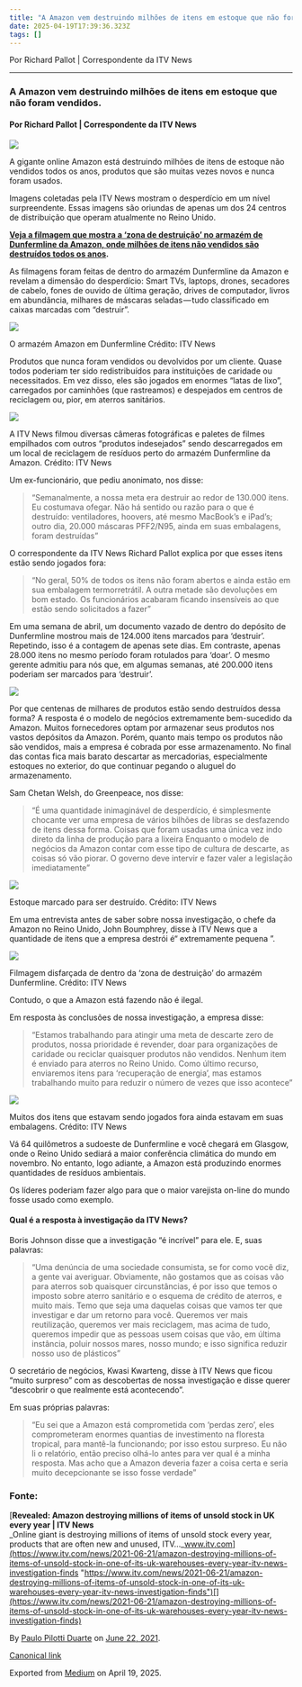 ```yaml
---
title: "A Amazon vem destruindo milhões de itens em estoque que não foram vendidos."
date: 2025-04-19T17:39:36.323Z
tags: []
---
```


Por Richard Pallot | Correspondente da ITV News

* * *

### **A Amazon vem destruindo milhões de itens em estoque que não foram vendidos.**

#### **Por Richard Pallot | Correspondente da ITV News**

![](https://cdn-images-1.medium.com/max/800/0*fHdWjzvitz0o2aTc.jpg)

A gigante online Amazon está destruindo milhões de itens de estoque não vendidos todos os anos, produtos que são muitas vezes novos e nunca foram usados.

Imagens coletadas pela ITV News mostram o desperdício em um nível surpreendente. Essas imagens são oriundas de apenas um dos 24 centros de distribuição que operam atualmente no Reino Unido.

[**Veja a filmagem que mostra a ‘zona de destruição’ no armazém de Dunfermline da Amazon, onde milhões de itens não vendidos são destruídos todos os anos**](https://www.itv.com/news/2021-06-21/amazon-destroying-millions-of-items-of-unsold-stock-in-one-of-its-uk-warehouses-every-year-itv-news-investigation-finds)**.**

As filmagens foram feitas de dentro do armazém Dunfermline da Amazon e revelam a dimensão do desperdício: Smart TVs, laptops, drones, secadores de cabelo, fones de ouvido de última geração, drives de computador, livros em abundância, milhares de máscaras seladas — tudo classificado em caixas marcadas com “destruir”.

![](https://cdn-images-1.medium.com/max/800/1*tF9yADugFWQeRiEzZ6sWkw.png)

O armazém Amazon em Dunfermline Crédito: ITV News

Produtos que nunca foram vendidos ou devolvidos por um cliente. Quase todos poderiam ter sido redistribuídos para instituições de caridade ou necessitados. Em vez disso, eles são jogados em enormes “latas de lixo”, carregados por caminhões (que rastreamos) e despejados em centros de reciclagem ou, pior, em aterros sanitários.

![](https://cdn-images-1.medium.com/max/800/1*OneFdr_HsyD-pKmsv4DXUg.png)

A ITV News filmou diversas câmeras fotográficas e paletes de filmes empilhados com outros “produtos indesejados” sendo descarregados em um local de reciclagem de resíduos perto do armazém Dunfermline da Amazon. Crédito: ITV News

Um ex-funcionário, que pediu anonimato, nos disse:

> “Semanalmente, a nossa meta era destruir ao redor de 130.000 itens. Eu costumava ofegar. Não há sentido ou razão para o que é destruído: ventiladores, hoovers, até mesmo MacBook’s e iPad’s; outro dia, 20.000 máscaras PFF2/N95, ainda em suas embalagens, foram destruídas”

O correspondente da ITV News Richard Pallot explica por que esses itens estão sendo jogados fora:

> “No geral, 50% de todos os itens não foram abertos e ainda estão em sua embalagem termorretrátil. A outra metade são devoluções em bom estado. Os funcionários acabaram ficando insensíveis ao que estão sendo solicitados a fazer”

Em uma semana de abril, um documento vazado de dentro do depósito de Dunfermline mostrou mais de 124.000 itens marcados para ‘destruir’. Repetindo, isso é a contagem de apenas sete dias. Em contraste, apenas 28.000 itens no mesmo período foram rotulados para ‘doar’. O mesmo gerente admitiu para nós que, em algumas semanas, até 200.000 itens poderiam ser marcados para ‘destruir’.

![](https://cdn-images-1.medium.com/max/800/1*l5nt0L5an5uwKCglk5ntgQ.png)

Por que centenas de milhares de produtos estão sendo destruídos dessa forma? A resposta é o modelo de negócios extremamente bem-sucedido da Amazon. Muitos fornecedores optam por armazenar seus produtos nos vastos depósitos da Amazon. Porém, quanto mais tempo os produtos não são vendidos, mais a empresa é cobrada por esse armazenamento. No final das contas fica mais barato descartar as mercadorias, especialmente estoques no exterior, do que continuar pegando o aluguel do armazenamento.

Sam Chetan Welsh, do Greenpeace, nos disse:

> “É uma quantidade inimaginável de desperdício, é simplesmente chocante ver uma empresa de vários bilhões de libras se desfazendo de itens dessa forma. Coisas que foram usadas uma única vez indo direto da linha de produção para a lixeira Enquanto o modelo de negócios da Amazon contar com esse tipo de cultura de descarte, as coisas só vão piorar. O governo deve intervir e fazer valer a legislação imediatamente”

![](https://cdn-images-1.medium.com/max/800/1*boeSglRu5V5Z6d4uz3TmZA.png)

Estoque marcado para ser destruído. Crédito: ITV News

Em uma entrevista antes de saber sobre nossa investigação, o chefe da Amazon no Reino Unido, John Boumphrey, disse à ITV News que a quantidade de itens que a empresa destrói é“ extremamente pequena ”.

![](https://cdn-images-1.medium.com/max/800/1*5CnVrdo8bInDJlqVL1ixPA.png)

Filmagem disfarçada de dentro da ‘zona de destruição’ do armazém Dunfermline. Crédito: ITV News

Contudo, o que a Amazon está fazendo não é ilegal.

Em resposta às conclusões de nossa investigação, a empresa disse:

> “Estamos trabalhando para atingir uma meta de descarte zero de produtos, nossa prioridade é revender, doar para organizações de caridade ou reciclar quaisquer produtos não vendidos. Nenhum item é enviado para aterros no Reino Unido. Como último recurso, enviaremos itens para ‘recuperação de energia’, mas estamos trabalhando muito para reduzir o número de vezes que isso acontece”

![](https://cdn-images-1.medium.com/max/800/1*egf20h5Y3wutNo7cf_j-TA.png)

Muitos dos itens que estavam sendo jogados fora ainda estavam em suas embalagens. Crédito: ITV News

Vá 64 quilômetros a sudoeste de Dunfermline e você chegará em Glasgow, onde o Reino Unido sediará a maior conferência climática do mundo em novembro. No entanto, logo adiante, a Amazon está produzindo enormes quantidades de resíduos ambientais.

Os líderes poderiam fazer algo para que o maior varejista on-line do mundo fosse usado como exemplo.

#### **Qual é a resposta à investigação da ITV News?**

Boris Johnson disse que a investigação “é incrível” para ele. E, suas palavras:

> “Uma denúncia de uma sociedade consumista, se for como você diz, a gente vai averiguar. Obviamente, não gostamos que as coisas vão para aterros sob quaisquer circunstâncias, é por isso que temos o imposto sobre aterro sanitário e o esquema de crédito de aterros, e muito mais. Temo que seja uma daquelas coisas que vamos ter que investigar e dar um retorno para você. Queremos ver mais reutilização, queremos ver mais reciclagem, mas acima de tudo, queremos impedir que as pessoas usem coisas que vão, em última instância, poluir nossos mares, nosso mundo; e isso significa reduzir nosso uso de plásticos”

O secretário de negócios, Kwasi Kwarteng, disse à ITV News que ficou “muito surpreso” com as descobertas de nossa investigação e disse querer “descobrir o que realmente está acontecendo”.

Em suas próprias palavras:

> “Eu sei que a Amazon está comprometida com ‘perdas zero’, eles comprometeram enormes quantias de investimento na floresta tropical, para mantê-la funcionando; por isso estou surpreso. Eu não li o relatório, então preciso olhá-lo antes para ver qual é a minha resposta. Mas acho que a Amazon deveria fazer a coisa certa e seria muito decepcionante se isso fosse verdade”

### Fonte:

[**Revealed: Amazon destroying millions of items of unsold stock in UK every year | ITV News**  
_Online giant is destroying millions of items of unsold stock every year, products that are often new and unused, ITV…_www.itv.com](https://www.itv.com/news/2021-06-21/amazon-destroying-millions-of-items-of-unsold-stock-in-one-of-its-uk-warehouses-every-year-itv-news-investigation-finds "https://www.itv.com/news/2021-06-21/amazon-destroying-millions-of-items-of-unsold-stock-in-one-of-its-uk-warehouses-every-year-itv-news-investigation-finds")[](https://www.itv.com/news/2021-06-21/amazon-destroying-millions-of-items-of-unsold-stock-in-one-of-its-uk-warehouses-every-year-itv-news-investigation-finds)

By [Paulo Pilotti Duarte](https://medium.com/@paulopilotti) on [June 22, 2021](https://medium.com/p/1b76606d6bc5).

[Canonical link](https://medium.com/@paulopilotti/a-amazon-vem-destruindo-milh%C3%B5es-de-itens-em-estoque-que-n%C3%A3o-foram-vendidos-1b76606d6bc5)

Exported from [Medium](https://medium.com) on April 19, 2025.